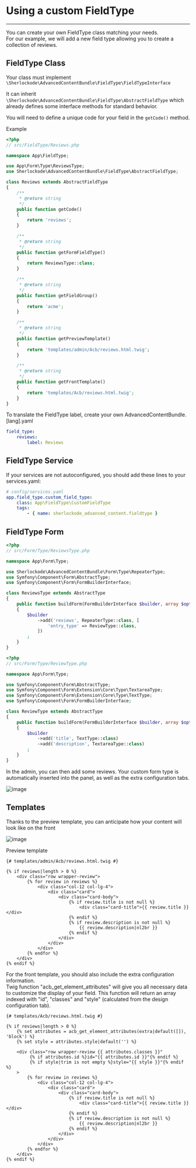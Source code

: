 # Using a custom FieldType

----

You can create your own FieldType class matching your needs.\
For our example, we will add a new field type allowing you to create a collection of reviews.

## FieldType Class

Your class must implement `\Sherlockode\AdvancedContentBundle\FieldType\FieldTypeInterface`

It can inherit `\Sherlockode\AdvancedContentBundle\FieldType\AbstractFieldType`
which already defines some interface methods for standard behavior.

You will need to define a unique code for your field in the `getCode()` method.

Example

```php
<?php
// src/FieldType/Reviews.php

namespace App\FieldType;

use App\Form\Type\ReviewsType;
use Sherlockode\AdvancedContentBundle\FieldType\AbstractFieldType;

class Reviews extends AbstractFieldType
{
    /**
     * @return string
     */
    public function getCode()
    {
        return 'reviews';
    }

    /**
     * @return string
     */
    public function getFormFieldType()
    {
        return ReviewsType::class;
    }

    /**
     * @return string
     */
    public function getFieldGroup()
    {
        return 'acme';
    }

    /**
     * @return string
     */
    public function getPreviewTemplate()
    {
        return 'templates/admin/Acb/reviews.html.twig';
    }

    /**
     * @return string
     */
    public function getFrontTemplate()
    {
        return 'templates/Acb/reviews.html.twig';
    }
}

```

To translate the FieldType label, create your own AdvancedContentBundle.\[lang\].yaml

```yaml
field_type:
    reviews:
        label: Reviews
```

## FieldType Service

If your services are not autoconfigured, you should add these lines to your services.yaml:

```yaml
# config/services.yaml
app.field_type.custom_field_type:
    class: App\FieldType\CustomFieldType
    tags:
        - { name: sherlockode_advanced_content.fieldtype }
```

## FieldType Form

```php
<?php
// src/Form/Type/ReviewsType.php

namespace App\Form\Type;

use Sherlockode\AdvancedContentBundle\Form\Type\RepeaterType;
use Symfony\Component\Form\AbstractType;
use Symfony\Component\Form\FormBuilderInterface;

class ReviewsType extends AbstractType
{
    public function buildForm(FormBuilderInterface $builder, array $options)
    {
        $builder
            ->add('reviews', RepeaterType::class, [
                'entry_type' => ReviewType::class,
            ])
        ;
    }
}

```

```php
<?php
// src/Form/Type/ReviewType.php

namespace App\Form\Type;

use Symfony\Component\Form\AbstractType;
use Symfony\Component\Form\Extension\Core\Type\TextareaType;
use Symfony\Component\Form\Extension\Core\Type\TextType;
use Symfony\Component\Form\FormBuilderInterface;

class ReviewType extends AbstractType
{
    public function buildForm(FormBuilderInterface $builder, array $options)
    {
        $builder
            ->add('title', TextType::class)
            ->add('description', TextareaType::class)
        ;
    }
}

```

In the admin, you can then add some reviews. Your custom form type is automatically inserted into the panel, as well as the extra configuration tabs.

![image](https://user-images.githubusercontent.com/22291441/230105197-a8b63d0c-5154-4b83-83ae-24052b6c26b1.png)

## Templates

Thanks to the preview template, you can anticipate how your content will look like on the front

![image](https://user-images.githubusercontent.com/22291441/230106951-84d6307d-e39f-4587-90a7-5a8911f1da08.png)

Preview template
```twig
{# templates/admin/Acb/reviews.html.twig #}

{% if reviews|length > 0 %}
    <div class="row wrapper-review">
        {% for review in reviews %}
            <div class="col-12 col-lg-4">
                <div class="card">
                    <div class="card-body">
                        {% if review.title is not null %}
                            <div class="card-title">{{ review.title }}</div>
                        {% endif %}
                        {% if review.description is not null %}
                            {{ review.description|nl2br }}
                        {% endif %}
                    </div>
                </div>
            </div>
        {% endfor %}
    </div>
{% endif %}

```

For the front template, you should also include the extra configuration information.\
Twig function "acb_get_element_attributes" will give you all necessary data to customize the display of your field.
This function will return an array indexed with "id", "classes" and "style" (calculated from the design configuration tab).

```twig
{# templates/Acb/reviews.html.twig #}

{% if reviews|length > 0 %}
    {% set attributes = acb_get_element_attributes(extra|default([]), 'block') %}
    {% set style = attributes.style|default('') %}

    <div class="row wrapper-review {{ attributes.classes }}" 
         {% if attributes.id %}id="{{ attributes.id }}"{% endif %}
         {% if style|trim is not empty %}style="{{ style }}"{% endif %}
    >
        {% for review in reviews %}
            <div class="col-12 col-lg-4">
                <div class="card">
                    <div class="card-body">
                        {% if review.title is not null %}
                            <div class="card-title">{{ review.title }}</div>
                        {% endif %}
                        {% if review.description is not null %}
                            {{ review.description|nl2br }}
                        {% endif %}
                    </div>
                </div>
            </div>
        {% endfor %}
    </div>
{% endif %}

```
